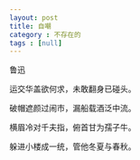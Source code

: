 ```yaml
---
layout: post
title: 自嘲
category : 不存在的
tags : [null]
---
```


鲁迅

运交华盖欲何求，未敢翻身已碰头。

破帽遮颜过闹市，漏船载酒泛中流。

横眉冷对千夫指，俯首甘为孺子牛。

躲进小楼成一统，管他冬夏与春秋。
